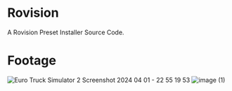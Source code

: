 # Rovision
A Rovision Preset Installer Source Code.

# Footage
![Euro Truck Simulator 2 Screenshot 2024 04 01 - 22 55 19 53](https://github.com/rizkwya/Rovision/assets/87561258/bb5e1dbb-b791-4fc3-977a-b1d4ff96f27c)
![image (1)](https://github.com/rizkwya/Rovision/assets/87561258/bd49dfda-a800-484d-aa77-d948cf9babd2)
